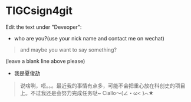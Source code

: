 # TIGCsign4git
Edit the text under "Deveoper":
  - who are you?(use your nick name and contact me on wechat)
  > and maybe you want to say something?

  (leave a blank line above please)
  
- 我是夏俊劼
> 说啥咧，唔。。。最近我的事情有点多，可能不会把重心放在科创史的项目上。不过我还是会努力完成任务哒~  Ciallo～(∠・ω< )⌒★